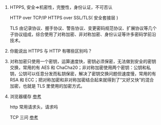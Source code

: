1. HTPPS, 	安全=>机密性，完整性，身份认证，不可否认

   HTTP over TCP/IP		HTTPS over SSL/TLS( 安全套接层 )

   TLS 由记录协议、握手协议、警告协议、变更密码规范协议、扩展协议等几个子协议组成，综合使用了对称加密、非对称加密、身份认证等许多密码学前沿技术。

2. 你能说出 HTTPS 与 HTTP 有哪些区别吗？

3. 对称加密只使用一个密钥，运算速度快，密钥必须保密，无法做到安全的密钥交换，常用的有 AES 和 ChaCha20；非对称加密使用两个密钥：公钥和私钥，公钥可以任意分发而私钥保密，解决了密钥交换问题但速度慢，常用的有 RSA 和 ECC；把对称加密和非对称加密结合起来就得到了“又好又快”的混合加密，也就是 TLS 里使用的加密方式。

4. 浏览器缓存 [参考](https://juejin.im/post/6844904021308735502#heading-101)

   http 常用请求头，请求吗

   TCP 三问 [参考](https://zhuanlan.zhihu.com/p/86426969)

